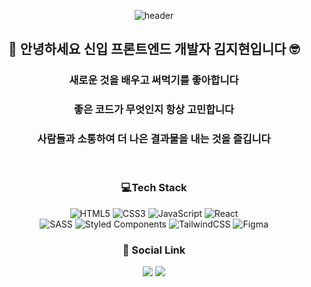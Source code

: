 <div align="center">
  
![header](https://capsule-render.vercel.app/api?type=waving&color=auto&height=250&section=header&text=Hello%20I'm%20Jihyun-k!&fontSize=90&animation=blink) 
  
##   🌱 안녕하세요 신입 프론트엔드 개발자 김지현입니다 🤓
  
  ### 새로운 것을 배우고 써먹기를 좋아합니다
  ### 좋은 코드가 무엇인지 항상 고민합니다
  ### 사람들과 소통하여 더 나은 결과물을 내는 것을 즐깁니다

<br/>
  
  ### 💻Tech Stack
![HTML5](https://img.shields.io/badge/html5-%23E34F26.svg?style=for-the-badge&logo=html5&logoColor=white) ![CSS3](https://img.shields.io/badge/css3-%231572B6.svg?style=for-the-badge&logo=css3&logoColor=white) ![JavaScript](https://img.shields.io/badge/javascript-F7DF1E.svg?style=for-the-badge&logo=javascript&logoColor=white) ![React](https://img.shields.io/badge/react-61DAFB.svg?style=for-the-badge&logo=react&logoColor=white) 
<br/>![SASS](https://img.shields.io/badge/SASS-hotpink.svg?style=for-the-badge&logo=SASS&logoColor=white) ![Styled Components](https://img.shields.io/badge/styled--components-DB7093?style=for-the-badge&logo=styled-components&logoColor=white) ![TailwindCSS](https://img.shields.io/badge/tailwindcss-%2338B2AC.svg?style=for-the-badge&logo=tailwind-css&logoColor=white) 	![Figma](https://img.shields.io/badge/figma-%23F24E1E.svg?style=for-the-badge&logo=figma&logoColor=white)
  
### 🔗 Social Link
  <a href='https://github.com/jhyun-k'><img src="https://img.shields.io/badge/github-181717?style=for-the-badge&logo=github&logoColor=white"></a>
  <a href='https://velog.io/@jhyun_k'><img src="https://img.shields.io/badge/velog-20C997?style=for-the-badge&logo=velog&logoColor=white"></a>

</div>

<!-- Proudly created with GPRM ( https://gprm.itsvg.in ) -->
